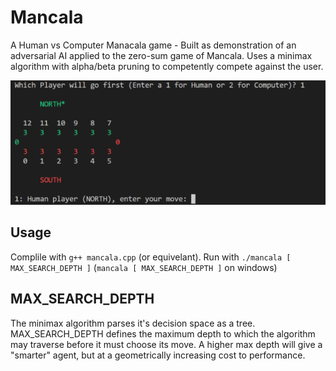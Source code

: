 # Mancala

A Human vs Computer Manacala game - Built as demonstration of an adversarial AI applied to the zero-sum game of Mancala. Uses a minimax algorithm with alpha/beta pruning to competently compete against the user.

![alt text][board]

## Usage

Complile with `g++ mancala.cpp` (or equivelant).
Run with `./mancala [ MAX_SEARCH_DEPTH ]` (`mancala [ MAX_SEARCH_DEPTH ]` on windows)

## MAX_SEARCH_DEPTH

The minimax algorithm parses it's decision space as a tree. MAX_SEARCH_DEPTH defines the maximum depth to which the algorithm may traverse before it must choose its move. A higher max depth will give a "smarter" agent, but at a geometrically increasing cost to performance.

[board]: https://github.com/dustinfast/mancala/raw/master/preview.png "Board Preview"
